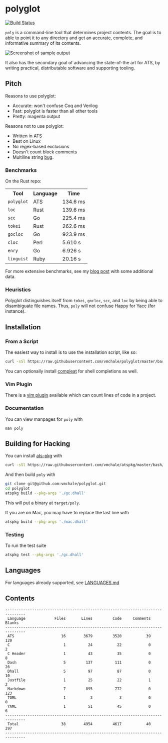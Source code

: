 # polyglot

[![Build Status](https://travis-ci.org/vmchale/polyglot.svg?branch=master)](https://travis-ci.org/vmchale/polyglot)

`poly` is a command-line tool that determines project contents.
The goal is to able to point it to any directory and get an accurate,
complete, and informative summary of its contents.

<img alt="Screenshot of sample output" src=https://github.com/vmchale/polyglot/raw/master/screenshot.png>

It also has the secondary goal of advancing the state-of-the art for ATS, by
writing practical, distributable software and supporting tooling.

## Pitch

Reasons to use polyglot:

  * Accurate: won't confuse Coq and Verilog
  * Fast: polyglot is faster than all other tools
  * Pretty: magenta output

Reasons not to use polyglot:

  * Written in ATS
  * Best on Linux
  * No regex-based exclusions
  * Doesn't count block comments
  * Multiline string
    [bug](https://github.com/Aaronepower/tokei/blob/master/COMPARISON.md#Accuracy).

### Benchmarks

On the Rust repo:

<table>
  <tr>
    <th>Tool</th>
    <th>Language</th>
    <th>Time</th>
  </tr>
  <tr>
    <td><code>polyglot</code></td>
    <td>ATS</td>
    <td>134.6 ms</td>
  </tr>
  <tr>
    <td><code>loc</code></td>
    <td>Rust</td>
    <td>139.6 ms</td>
  </tr>
  <tr>
    <td><code>scc</code></td>
    <td>Go</td>
    <td>225.4 ms</td>
  </tr>
  <tr>
    <td><code>tokei</code></td>
    <td>Rust</td>
    <td>262.6 ms</td>
  </tr>
  <tr>
    <td><code>gocloc</code></td>
    <td>Go</td>
    <td>923.9 ms</td>
  </tr>
  <tr>
    <td><code>cloc</code></td>
    <td>Perl</td>
    <td>5.610 s</td>
  </tr>
  <tr>
    <td><code>enry</code></td>
    <td>Go</td>
    <td>6.926 s</td>
  </tr>
  <tr>
    <td><code>linguist</code></td>
    <td>Ruby</td>
    <td>20.16 s</td>
  </tr>
</table>

For more extensive benchmarks, see my [blog post](http://blog.vmchale.com/article/polyglot-comparisons)
with some additional data.

### Heuristics

Polyglot distinguishes itself from `tokei`, `gocloc`, `scc`, and `loc` by being able to disambiguate file names.
Thus, `poly` will not confuse Happy for Yacc (for instance).

## Installation

### From a Script

The easiest way to install is to use the installation script, like so:

```bash
curl -sSl https://raw.githubusercontent.com/vmchale/polyglot/master/bash/install.sh | sh -s
```

You can optionally install [compleat](https://github.com/mbrubeck/compleat) for
shell completions as well.

### Vim Plugin

There is a [vim plugin](https://github.com/vmchale/polyglot-vim) available which
can count lines of code in a project.

### Documentation

You can view manpages for `poly` with

```
man poly
```

## Building for Hacking

You can install [ats-pkg](http://hackage.haskell.org/package/ats-pkg)
with

```bash
curl -sSl https://raw.githubusercontent.com/vmchale/atspkg/master/bash/install.sh | sh -s
```

And then build `poly` with

```bash
git clone git@github.com:vmchale/polyglot.git
cd polyglot
atspkg build --pkg-args './gc.dhall'
```

This will put a binary at `target/poly`.

If you are on Mac, you may have to replace the last line with

```bash
atspkg build --pkg-args './mac.dhall'
```

### Testing

To run the test suite

```bash
atspkg test --pkg-args './gc.dhall'
```

## Languages

For languages already supported, see
[LANGUAGES.md](https://github.com/vmchale/polyglot/blob/master/LANGUAGES.md)

## Contents

```
-------------------------------------------------------------------------------
 Language             Files       Lines         Code     Comments       Blanks
-------------------------------------------------------------------------------
 ATS                     16        3679         3520           39          120
 C                        1          24           22            0            2
 C Header                 1          43           35            0            8
 Dash                     5         137          111            0           26
 Dhall                    5          97           87            0           10
 Justfile                 1          25           22            1            2
 Markdown                 7         895          772            0          123
 TOML                     1           3            3            0            0
 YAML                     1          51           45            0            6
-------------------------------------------------------------------------------
 Total                   38        4954         4617           40          297
-------------------------------------------------------------------------------
```
